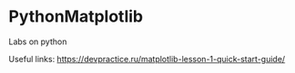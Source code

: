 # PythonMatplotlib
Labs on python

Useful links:
https://devpractice.ru/matplotlib-lesson-1-quick-start-guide/
